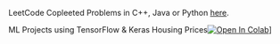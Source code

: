 LeetCode Copleeted Problems in C++, Java or Python [here](https://github.com/NoelBram/Problems/Leetcode). 

ML Projects using TensorFlow & Keras
Housing Prices[![Open In Colab](https://colab.research.google.com/assets/colab-badge.svg)](https://colab.research.google.com/drive/1ISubZ_Xm2qfON37FTXpcTP3BdC9BsQeY?usp=sharing)]